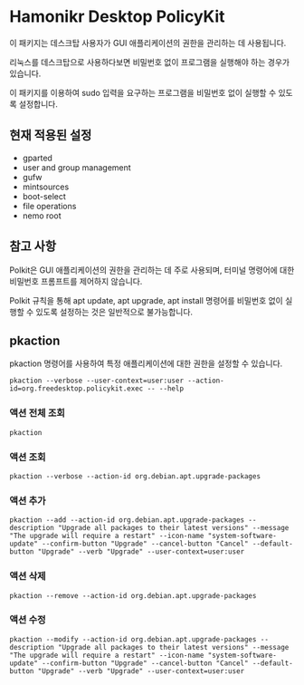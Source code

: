 # Hamonikr Desktop PolicyKit

이 패키지는 데스크탑 사용자가 GUI 애플리케이션의 권한을 관리하는 데 사용됩니다.

리눅스를 데스크탑으로 사용하다보면 비밀번호 없이 프로그램을 실행해야 하는 경우가 있습니다.

이 패키지를 이용하여 sudo 입력을 요구하는 프로그램을 비밀번호 없이 실행할 수 있도록 설정합니다.

## 현재 적용된 설정

- gparted
- user and group management
- gufw
- mintsources
- boot-select
- file operations
- nemo root

## 참고 사항

Polkit은 GUI 애플리케이션의 권한을 관리하는 데 주로 사용되며, 터미널 명령어에
대한 비밀번호 프롬프트를 제어하지 않습니다.

Polkit 규칙을 통해 apt update, apt upgrade, apt install 명령어를 비밀번호 없이 실행할 수 있도록 설정하는 것은 일반적으로 불가능합니다. 

## pkaction

pkaction 명령어를 사용하여 특정 애플리케이션에 대한 권한을 설정할 수 있습니다.

```
pkaction --verbose --user-context=user:user --action-id=org.freedesktop.policykit.exec -- --help
```

### 액션 전체 조회

```
pkaction
```

### 액션 조회

```
pkaction --verbose --action-id org.debian.apt.upgrade-packages
```

### 액션 추가

```
pkaction --add --action-id org.debian.apt.upgrade-packages --description "Upgrade all packages to their latest versions" --message "The upgrade will require a restart" --icon-name "system-software-update" --confirm-button "Upgrade" --cancel-button "Cancel" --default-button "Upgrade" --verb "Upgrade" --user-context=user:user
```

### 액션 삭제

```
pkaction --remove --action-id org.debian.apt.upgrade-packages
```

### 액션 수정

```
pkaction --modify --action-id org.debian.apt.upgrade-packages --description "Upgrade all packages to their latest versions" --message "The upgrade will require a restart" --icon-name "system-software-update" --confirm-button "Upgrade" --cancel-button "Cancel" --default-button "Upgrade" --verb "Upgrade" --user-context=user:user
``` 